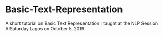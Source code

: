 # Basic-Text-Representation
A short tutorial on Basic Text Representation I taught at the NLP Session AISaturday Lagos on October 5, 2019
